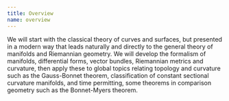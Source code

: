 ```yaml
---
title: Overview
name: overview
---
```


<p>We will start with the classical theory of curves and surfaces, but presented in a modern way that leads naturally and directly to the general theory of manifolds and Riemannian geometry. We will develop the formalism of manifolds, differential forms, vector bundles, Riemannian metrics and curvature, then apply these to global topics relating topology and curvature such as the Gauss-Bonnet theorem, classification of constant sectional curvature manifolds, and time permitting, some theorems in comparison geometry such as the Bonnet-Myers theorem.</p>
